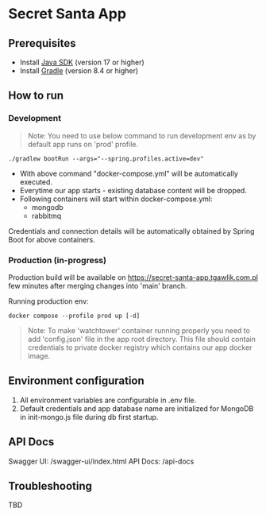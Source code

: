 # Secret Santa App

## Prerequisites

- Install [Java SDK](https://www.oracle.com/java/technologies/downloads/) (version 17 or higher)
- Install [Gradle](https://gradle.org/install/) (version 8.4 or higher)

## How to run

### Development

> Note: You need to use below command to run development env as by default app runs on 'prod' profile.

```
./gradlew bootRun --args="--spring.profiles.active=dev"
```

- With above command "docker-compose.yml" will be automatically executed.
- Everytime our app starts - existing database content will be dropped.
- Following containers will start within docker-compose.yml:
  - mongodb
  - rabbitmq

Credentials and connection details will be automatically obtained by Spring Boot for above containers.

### Production (in-progress)

Production build will be available on https://secret-santa-app.tgawlik.com.pl few minutes after merging changes into 'main' branch.

Running production env:

```
docker compose --profile prod up [-d]
```

> Note: To make 'watchtower' container running properly you need to add 'config.json' file in the app root directory. This file should contain credentials to private docker registry which contains our app docker image.

## Environment configuration

1. All environment variables are configurable in .env file.
2. Default credentials and app database name are initialized for MongoDB in init-mongo.js file during db first startup.

## API Docs

Swagger UI: /swagger-ui/index.html
API Docs: /api-docs

## Troubleshooting

TBD
